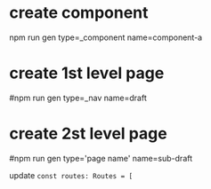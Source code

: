 # create component
npm run gen type=_component name=component-a

# create 1st level page
#npm run gen type=_nav name=draft

# create 2st level page
#npm run gen type='page name' name=sub-draft

update 
`const routes: Routes = [`
